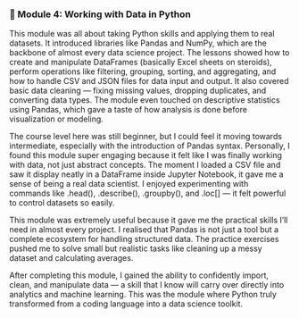 ### 🔹 Module 4: Working with Data in Python
This module was all about taking Python skills and applying them to real datasets. It introduced libraries like Pandas and NumPy, which are the backbone of almost every data science project. The lessons showed how to create and manipulate DataFrames (basically Excel sheets on steroids), perform operations like filtering, grouping, sorting, and aggregating, and how to handle CSV and JSON files for data input and output. It also covered basic data cleaning — fixing missing values, dropping duplicates, and converting data types. The module even touched on descriptive statistics using Pandas, which gave a taste of how analysis is done before visualization or modeling.

The course level here was still beginner, but I could feel it moving towards intermediate, especially with the introduction of Pandas syntax. Personally, I found this module super engaging because it felt like I was finally working with data, not just abstract concepts. The moment I loaded a CSV file and saw it display neatly in a DataFrame inside Jupyter Notebook, it gave me a sense of being a real data scientist. I enjoyed experimenting with commands like .head(), .describe(), .groupby(), and .loc[] — it felt powerful to control datasets so easily.

This module was extremely useful because it gave me the practical skills I’ll need in almost every project. I realised that Pandas is not just a tool but a complete ecosystem for handling structured data. The practice exercises pushed me to solve small but realistic tasks like cleaning up a messy dataset and calculating averages.

After completing this module, I gained the ability to confidently import, clean, and manipulate data — a skill that I know will carry over directly into analytics and machine learning. This was the module where Python truly transformed from a coding language into a data science toolkit.

